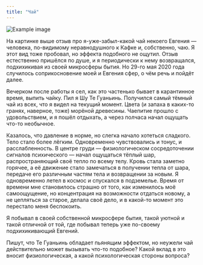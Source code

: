 ```yaml
---
title: "Чай"
---
```

![Example image](/tea.jpg)

На картинке выше отзыв про я-уже-забыл-какой чай некоего Евгения — человека, по-видимому неравнодушного к Кафке и, собственно, чаю. Я этот вид тоже пробовал, но эффекта подобного не ощутил. Отзыв естественно пришёлся по душе, и я периодически к нему возвращался, подхихикивая из своей микросферы бытия. Но 29-го мая 2020 года случилось соприкосновение моей и Евгения сфер, о чём речь и пойдёт далее.

Вечерком после работы я сел, как это частенько бывает в карантинное время, выпить чайку. Пил я Шу Те Гуаньинь. Получился самый тёмный чай из всех, что я видел на текущий момент. Цвета (и запаха в каких-то гранях, наверное, тоже) морёной древесины. Чаепитие прошло с удовольствием, и я пошёл отдыхать, а через полчаса начал ощущать что-то необычное.

Казалось, что давление в норме, но слегка начало хотеться сладкого. Тело стало более лёгким. Одновременно чувствовались и тонус, и расслабленность. В центре груди — физиологическом сосредоточении сигналов психического — начал ощущаться тёплый шар, распространяющий своё тепло по всему телу. Кровь стала заметно горячее, а её движение стало замечаться в получении тепла от шара, передаче его различным частям тела и возвращении за новым. Я одновременно летел в космос и спускался в подземелье. Время от времени мне становилось страшно от того, как изменилось моё самоощущение, но концентрация на возможности отдаться новому, а не цепляться за старое, делала своё дело, и в какой-то момент это перестало меня беспокоить.

Я побывал в своей собственной микросфере бытия, такой уютной и такой отличной от той, где побывал теперь уже по-своему подхихикивающий Евгений.

Пишут, что Те Гуаньинь обладает пьянящим эффектом, но неужели чай действительно может вызывать что-то подобное? Какой вклад в это вносит физиологическая, а какой психологическая стороны вопроса?
